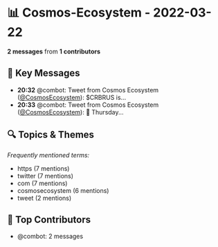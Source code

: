 # 📊 Cosmos-Ecosystem - 2022-03-22
**2 messages** from **1 contributors**

## 💬 Key Messages
- **20:32** @combot: Tweet from Cosmos Ecosystem ([@CosmosEcosystem](https://twitter.com/CosmosEcosystem)):
$CRBRUS is...
- **20:33** @combot: Tweet from Cosmos Ecosystem ([@CosmosEcosystem](https://twitter.com/CosmosEcosystem)):
📆 Thursday...

## 🔍 Topics & Themes
*Frequently mentioned terms:*
- https (7 mentions)
- twitter (7 mentions)
- com (7 mentions)
- cosmosecosystem (6 mentions)
- tweet (2 mentions)

## 👥 Top Contributors
- @combot: 2 messages